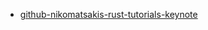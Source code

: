 

* [github-nikomatsakis-rust-tutorials-keynote](https://github.com/nikomatsakis/rust-tutorials-keynote)

